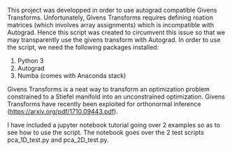 This project was developped in order to use autograd compatible Givens Transforms.
Unfortunately, Givens Transforms requires defining roation matrices (which involves 
array assignments) which is incompatible with Autograd. Hence this script was created 
to circumvent this issue so that we may transparently use the givens transform with 
Autograd. In order to use the script, we need the following packages installed:

1) Python 3    
2) Autograd
3) Numba (comes with Anaconda stack)


Givens Transforms is a neat way to transform an optimization problem constrained to
a Stiefel manifold into an unconstrained optimization. Givens Transforms have recently
been exploited for orthonormal inference (https://arxiv.org/pdf/1710.09443.pdf).

I have included a jupyter notebook tutorial going over 2 examples so as to see how
to use the script. The notebook goes over the 2 test scripts pca_1D_test.py and
pca_2D_test.py.